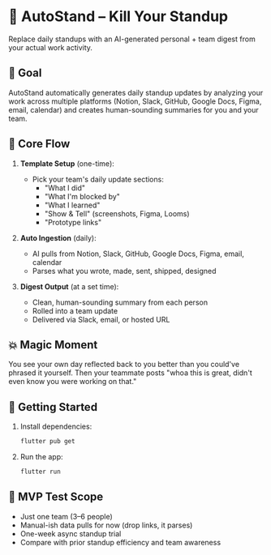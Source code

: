 # 🔧 AutoStand – Kill Your Standup

Replace daily standups with an AI-generated personal + team digest from your actual work activity.

## 🎯 Goal

AutoStand automatically generates daily standup updates by analyzing your work across multiple platforms (Notion, Slack, GitHub, Google Docs, Figma, email, calendar) and creates human-sounding summaries for you and your team.

## 🔁 Core Flow

1. **Template Setup** (one-time):
   - Pick your team's daily update sections:
     - "What I did"
     - "What I'm blocked by"
     - "What I learned"
     - "Show & Tell" (screenshots, Figma, Looms)
     - "Prototype links"

2. **Auto Ingestion** (daily):
   - AI pulls from Notion, Slack, GitHub, Google Docs, Figma, email, calendar
   - Parses what you wrote, made, sent, shipped, designed

3. **Digest Output** (at a set time):
   - Clean, human-sounding summary from each person
   - Rolled into a team update
   - Delivered via Slack, email, or hosted URL

## 💥 Magic Moment

You see your own day reflected back to you better than you could've phrased it yourself. Then your teammate posts "whoa this is great, didn't even know you were working on that."

## 🚀 Getting Started

1. Install dependencies:
   ```bash
   flutter pub get
   ```

2. Run the app:
   ```bash
   flutter run
   ```

## 🧪 MVP Test Scope

- Just one team (3–6 people)
- Manual-ish data pulls for now (drop links, it parses)
- One-week async standup trial
- Compare with prior standup efficiency and team awareness